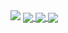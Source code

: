 <picture>
<source
  srcset="https://github-readme-stats.vercel.app/api?username=danghoangphuong&show_icons=true&theme=maroongold&hide=contribs,prs,issues"
  media="(prefers-color-scheme: dark)"
/>
<source
  srcset="https://github-readme-stats.vercel.app/api?username=danghoangphuong&show_icons=true"
  media="(prefers-color-scheme: light), (prefers-color-scheme: no-preference)"
/>
<img src="https://github-readme-stats.vercel.app/api?username=danghoangphuong&show_icons=true" />
</picture>

<a href="https://github.com/danghoangphuong/KMeans-Visualisation">
  <!-- Change the `github-readme-stats.anuraghazra1.vercel.app` to `github-readme-stats.vercel.app`  -->
  <img align="center" src="https://github-readme-stats.vercel.app/api/pin/?username=danghoangphuong&repo=KMeans-Visualisation&theme=radical" />
</a>

<a href="https://github.com/danghoangphuong/KMeans-Picture-Compress">
  <!-- Change the `github-readme-stats.anuraghazra1.vercel.app` to `github-readme-stats.vercel.app`  -->
  <img align="center" src="https://github-readme-stats.vercel.app/api/pin/?username=danghoangphuong&repo=KMeans-Picture-Compress&theme=radical" />
</a>


<a href="https://github.com/danghoangphuong/LinearRegression-fitting-line">
  <!-- Change the `github-readme-stats.anuraghazra1.vercel.app` to `github-readme-stats.vercel.app`  -->
  <img align="center" src="https://github-readme-stats.vercel.app/api/pin/?username=danghoangphuong&repo=LinearRegression-fitting-line&theme=radical" />
</a>
